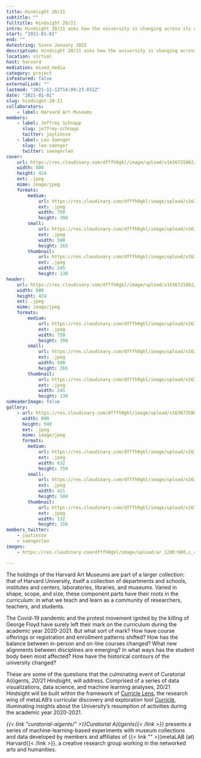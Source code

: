 ```yaml
---
title: Hindsight 20/21
subtitle: ""
fulltitle: Hindsight 20/21
intro: Hindsight 20/21 asks how the university is changing across its collections, communities, and curricula.
start: "2021-01-01"
end: ""
datestring: Since January 2021
description: Hindsight 20/21 asks how the university is changing across its collections, communities, and curricula.
location: virtual
host: harvard
mediation: mixed_media
category: project
isFeatured: false
externalLink: ""
lastmod: "2021-11-12T14:09:23.651Z"
date: "2021-01-01"
slug: hindsight-20-21
collaborators:
    - label: Harvard Art Museums
members:
    - label: Jeffrey Schnapp
      slug: jeffrey-schnapp
      twitter: jaytiesse
    - label: Leo Saenger
      slug: leo-saenger
      twitter: saengerleo
cover:
    url: https://res.cloudinary.com/dfffh0gkl/image/upload/v1636725882/hindsight2_6ce649dae1.jpg
    width: 800
    height: 424
    ext: .jpeg
    mime: image/jpeg
    formats:
        medium:
            url: https://res.cloudinary.com/dfffh0gkl/image/upload/v1636725883/medium_hindsight2_6ce649dae1.jpg
            ext: .jpeg
            width: 750
            height: 398
        small:
            url: https://res.cloudinary.com/dfffh0gkl/image/upload/v1636725883/small_hindsight2_6ce649dae1.jpg
            ext: .jpeg
            width: 500
            height: 265
        thumbnail:
            url: https://res.cloudinary.com/dfffh0gkl/image/upload/v1636725882/thumbnail_hindsight2_6ce649dae1.jpg
            ext: .jpeg
            width: 245
            height: 130
header:
    url: https://res.cloudinary.com/dfffh0gkl/image/upload/v1636725882/hindsight2_6ce649dae1.jpg
    width: 800
    height: 424
    ext: .jpeg
    mime: image/jpeg
    formats:
        medium:
            url: https://res.cloudinary.com/dfffh0gkl/image/upload/v1636725883/medium_hindsight2_6ce649dae1.jpg
            ext: .jpeg
            width: 750
            height: 398
        small:
            url: https://res.cloudinary.com/dfffh0gkl/image/upload/v1636725883/small_hindsight2_6ce649dae1.jpg
            ext: .jpeg
            width: 500
            height: 265
        thumbnail:
            url: https://res.cloudinary.com/dfffh0gkl/image/upload/v1636725882/thumbnail_hindsight2_6ce649dae1.jpg
            ext: .jpeg
            width: 245
            height: 130
noHeaderImage: false
gallery:
    - url: https://res.cloudinary.com/dfffh0gkl/image/upload/v1636725882/hindsight1_5fb981617c.jpg
      width: 800
      height: 949
      ext: .jpeg
      mime: image/jpeg
      formats:
        medium:
            url: https://res.cloudinary.com/dfffh0gkl/image/upload/v1636725883/medium_hindsight1_5fb981617c.jpg
            ext: .jpeg
            width: 632
            height: 750
        small:
            url: https://res.cloudinary.com/dfffh0gkl/image/upload/v1636725883/small_hindsight1_5fb981617c.jpg
            ext: .jpeg
            width: 421
            height: 500
        thumbnail:
            url: https://res.cloudinary.com/dfffh0gkl/image/upload/v1636725882/thumbnail_hindsight1_5fb981617c.jpg
            ext: .jpeg
            width: 132
            height: 156
members_twitter:
    - jaytiesse
    - saengerleo
images:
    - https://res.cloudinary.com/dfffh0gkl/image/upload/ar_1200:600,c_crop/c_limit,h_1200,w_600/v1636725882/hindsight2_6ce649dae1.jpg

---
```

The holdings of the Harvard Art Museums are part of a larger collection: that of Harvard University, itself a collection of departments and schools, institutes and centers, laboratories, libraries, and museums. Varied in shape, scope, and size, these component parts have their roots in the curriculum: in what we teach and learn as a community of researchers, teachers, and students. 

The Covid-19 pandemic and the protest movement ignited by the killing of George Floyd have surely left their mark on the curriculum during the academic year 2020-2021. But what sort of mark? How have course offerings or registration and enrollment patterns shifted? How has the balance between in-person and on-line courses changed? What new alignments between disciplines are emerging? In what ways has the student body been most affected? How have the historical contours of the university changed? 

These are some of the questions that the culminating event of Curatorial A(i)gents, *20/21 Hindsight*, will address. Comprised of a series of data visualizations, data science, and machine learning analyses, 20/21 Hindsight will be built within the framework of [Curricle Lens](https://curricle.net/), the research wing of metaLAB’s curricular discovery and exploration tool [Curricle](https://curricle.berkman.harvard.edu/#/home), illuminating insights about the University’s resumption of activities during the academic year 2020-2021.  

*{{< link "curatorial-aigents/" >}}Curatorial A(i)gents{{< /link >}}* presents a series of machine-learning-based experiments with museum collections and data developed by members and affiliates of {{< link "" >}}metaLAB (at) Harvard{{< /link >}}, a creative research group working in the networked arts and humanities.